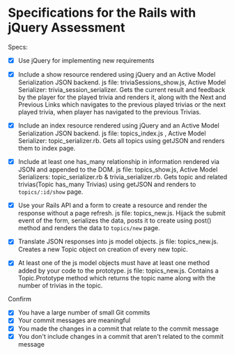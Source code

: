 # Specifications for the Rails with jQuery Assessment

Specs:
- [x] Use jQuery for implementing new requirements

- [x] Include a show resource rendered using jQuery and an Active Model Serialization JSON backend.
      js file: triviaSessions_show.js, Active Model Serializer: trivia_session_serializer. Gets the current result and feedback by the player for the played trivia and renders it, along with the Next and Previous Links which navigates to the previous played trivias or the next played trivia, when player has navigated to the previous Trivias.

- [x] Include an index resource rendered using jQuery and an Active Model Serialization JSON backend.
      js file: topics_index.js , Active Model Serializer: topic_serializer.rb. Gets all topics using getJSON and renders them to index page.

- [x] Include at least one has_many relationship in information rendered via JSON and appended to the DOM.
      js file: topics_show.js, Active Model Serializers: topic_serializer.rb & trivia_serializer.rb. Gets topic and related trivias(Topic has_many Trivias) using getJSON and renders to `topics/:id/show` page.

- [x] Use your Rails API and a form to create a resource and render the response without a page refresh.
      js file: topics_new.js. Hijack the submit event of the form, serializes the data, posts it to create using post() method and renders the data to `topics/new` page.

- [x] Translate JSON responses into js model objects.
      js file: topics_new.js. Creates a new Topic object on creation of every new topic.

- [x] At least one of the js model objects must have at least one method added by your code to the prototype.
      js file: topics_new.js. Contains a Topic.Prototype method which returns the topic name along with the number of trivias in the topic.
      
Confirm
- [x] You have a large number of small Git commits
- [x] Your commit messages are meaningful
- [x] You made the changes in a commit that relate to the commit message
- [x] You don't include changes in a commit that aren't related to the commit message
